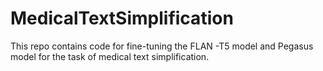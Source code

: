 # MedicalTextSimplification
This repo contains code for fine-tuning the FLAN -T5 model and Pegasus model for the task of medical text simplification.
